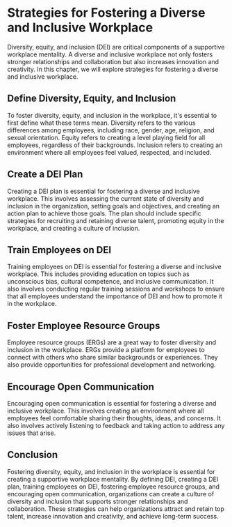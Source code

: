 Strategies for Fostering a Diverse and Inclusive Workplace
=================================================================================================================

Diversity, equity, and inclusion (DEI) are critical components of a supportive workplace mentality. A diverse and inclusive workplace not only fosters stronger relationships and collaboration but also increases innovation and creativity. In this chapter, we will explore strategies for fostering a diverse and inclusive workplace.

Define Diversity, Equity, and Inclusion
---------------------------------------

To foster diversity, equity, and inclusion in the workplace, it's essential to first define what these terms mean. Diversity refers to the various differences among employees, including race, gender, age, religion, and sexual orientation. Equity refers to creating a level playing field for all employees, regardless of their backgrounds. Inclusion refers to creating an environment where all employees feel valued, respected, and included.

Create a DEI Plan
-----------------

Creating a DEI plan is essential for fostering a diverse and inclusive workplace. This involves assessing the current state of diversity and inclusion in the organization, setting goals and objectives, and creating an action plan to achieve those goals. The plan should include specific strategies for recruiting and retaining diverse talent, promoting equity in the workplace, and creating a culture of inclusion.

Train Employees on DEI
----------------------

Training employees on DEI is essential for fostering a diverse and inclusive workplace. This includes providing education on topics such as unconscious bias, cultural competence, and inclusive communication. It also involves conducting regular training sessions and workshops to ensure that all employees understand the importance of DEI and how to promote it in the workplace.

Foster Employee Resource Groups
-------------------------------

Employee resource groups (ERGs) are a great way to foster diversity and inclusion in the workplace. ERGs provide a platform for employees to connect with others who share similar backgrounds or experiences. They also provide opportunities for professional development and networking.

Encourage Open Communication
----------------------------

Encouraging open communication is essential for fostering a diverse and inclusive workplace. This involves creating an environment where all employees feel comfortable sharing their thoughts, ideas, and concerns. It also involves actively listening to feedback and taking action to address any issues that arise.

Conclusion
----------

Fostering diversity, equity, and inclusion in the workplace is essential for creating a supportive workplace mentality. By defining DEI, creating a DEI plan, training employees on DEI, fostering employee resource groups, and encouraging open communication, organizations can create a culture of diversity and inclusion that supports stronger relationships and collaboration. These strategies can help organizations attract and retain top talent, increase innovation and creativity, and achieve long-term success.

